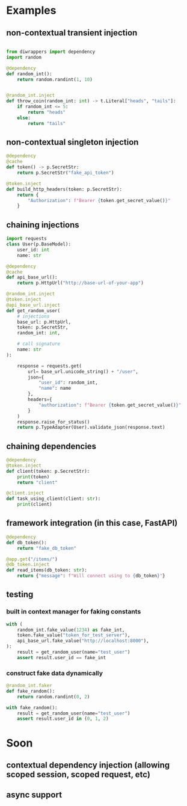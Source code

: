 # Examples 

## non-contextual transient injection

```py

from diwrappers import dependency
import random

@dependency
def random_int():
    return random.randint(1, 10)


@random_int.inject
def throw_coin(random_int: int) -> t.Literal["heads", "tails"]:
    if random_int <= 5:
        return "heads"
    else:
        return "tails"
```

## non-contextual singleton injection

```py
@dependency
@cache
def token() -> p.SecretStr:
    return p.SecretStr("fake_api_token")

@token.inject
def build_http_headers(token: p.SecretStr):
    return {
        "Authorization": f"Bearer {token.get_secret_value()}"
    }
```



## chaining injections
```py
import requests
class User(p.BaseModel):
    user_id: int
    name: str

@dependency
@cache
def api_base_url():
    return p.HttpUrl("http://base-url-of-your-app")

@random_int.inject
@token.inject
@api_base_url.inject
def get_random_user(
    # injections
    base_url: p.HttpUrl,
    token: p.SecretStr,
    random_int: int,

    # call signature
    name: str
):

    response = requests.get(
        url= base_url.unicode_string() + "/user",
        json={
            "user_id": random_int,
            "name": name
        },
        headers={
            "authorization": f"Bearer {token.get_secret_value()}"
        }
    )
    response.raise_for_status()
    return p.TypeAdapter(User).validate_json(response.text)

```


## chaining dependencies

```py
@dependency
@token.inject
def client(token: p.SecretStr):
    print(token)
    return "client"

@client.inject
def task_using_client(client: str):
    print(client)
```

## framework integration (in this case, FastAPI)

```py
@dependency
def db_token():
    return "fake_db_token"

@app.get("/items/")
@db_token.inject
def read_items(db_token: str):
    return {"message": f"Will connect using to {db_token}"}
```


## testing

### built in context manager for faking constants

```py
with (
    random_int.fake_value(1234) as fake_int,
    token.fake_value("token_for_test_server"),
    api_base_url.fake_value("http://localhost:8000"),
):
    result = get_random_user(name="test_user")
    assert result.user_id == fake_int
```

### construct fake data dynamically

```py
@random_int.faker
def fake_random():
    return random.randint(0, 2)

with fake_random():
    result = get_random_user(name="test_user")
    assert result.user_id in (0, 1, 2)
```


# Soon

## contextual dependency injection (allowing scoped session, scoped request, etc)

## async support
